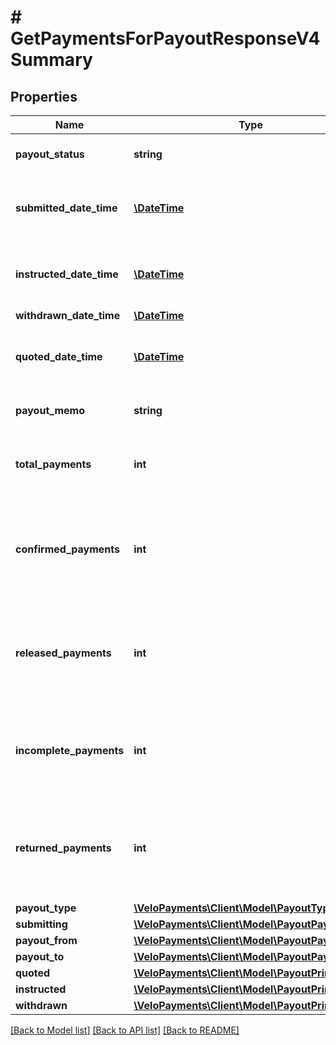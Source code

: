 # # GetPaymentsForPayoutResponseV4Summary

## Properties

Name | Type | Description | Notes
------------ | ------------- | ------------- | -------------
**payout_status** | **string** | The current status of the payout. | [optional] 
**submitted_date_time** | [**\DateTime**](\DateTime.md) | The date/time at which the payout was submitted. | [optional] 
**instructed_date_time** | [**\DateTime**](\DateTime.md) | The date/time at which the payout was instructed. | [optional] 
**withdrawn_date_time** | [**\DateTime**](\DateTime.md) |  | [optional] 
**quoted_date_time** | [**\DateTime**](\DateTime.md) | The date/time at which the payout was quoted. | [optional] 
**payout_memo** | **string** | The memo attached to the payout. | [optional] 
**total_payments** | **int** | The count of payments within the payout. | [optional] 
**confirmed_payments** | **int** | The count of payments within the payout which have been confirmed. | [optional] 
**released_payments** | **int** | The count of payments within the payout which have been released. | [optional] 
**incomplete_payments** | **int** | The count of payments within the payout which are incomplete. | [optional] 
**returned_payments** | **int** | The count of payments within the payout which have been returned. | [optional] 
**payout_type** | [**\VeloPayments\Client\Model\PayoutTypeV4**](PayoutTypeV4.md) |  | [optional] 
**submitting** | [**\VeloPayments\Client\Model\PayoutPayorV4**](PayoutPayorV4.md) |  | [optional] 
**payout_from** | [**\VeloPayments\Client\Model\PayoutPayorV4**](PayoutPayorV4.md) |  | [optional] 
**payout_to** | [**\VeloPayments\Client\Model\PayoutPayorV4**](PayoutPayorV4.md) |  | [optional] 
**quoted** | [**\VeloPayments\Client\Model\PayoutPrincipalV4**](PayoutPrincipalV4.md) |  | [optional] 
**instructed** | [**\VeloPayments\Client\Model\PayoutPrincipalV4**](PayoutPrincipalV4.md) |  | [optional] 
**withdrawn** | [**\VeloPayments\Client\Model\PayoutPrincipalV4**](PayoutPrincipalV4.md) |  | [optional] 

[[Back to Model list]](../../README.md#documentation-for-models) [[Back to API list]](../../README.md#documentation-for-api-endpoints) [[Back to README]](../../README.md)


